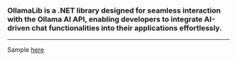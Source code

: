 ### OllamaLib is a .NET library designed for seamless interaction with the Ollama AI API, enabling developers to integrate AI-driven chat functionalities into their applications effortlessly.
<hr>
Sample <a href="https://github.com/joaostack/OllamaLib/blob/master/src/Program.cs">here</a>
